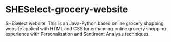 # SHESelect-grocery-website
SHESelect website: This is an Java-Python based online grocery shopping website applied with HTML and CSS for enhancing online grocery shopping experience with Personalization and Sentiment Analysis techniques.
